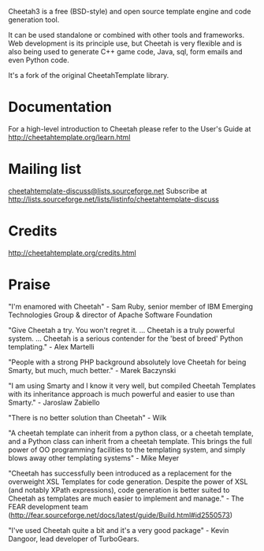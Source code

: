 Cheetah3 is a free (BSD-style) and open source template engine and code
generation tool.

It can be used standalone or combined with other tools and frameworks. Web
development is its principle use, but Cheetah is very flexible and is also being
used to generate C++ game code, Java, sql, form emails and even Python code.

It's a fork of the original CheetahTemplate library.

Documentation
================================================================================
For a high-level introduction to Cheetah please refer to the User\'s Guide
at http://cheetahtemplate.org/learn.html

Mailing list
================================================================================
cheetahtemplate-discuss@lists.sourceforge.net
Subscribe at http://lists.sourceforge.net/lists/listinfo/cheetahtemplate-discuss

Credits
================================================================================
http://cheetahtemplate.org/credits.html

Praise
================================================================================
"I\'m enamored with Cheetah" - Sam Ruby, senior member of IBM Emerging
Technologies Group & director of Apache Software Foundation

"Give Cheetah a try. You won\'t regret it. ... Cheetah is a truly powerful
system. ... Cheetah is a serious contender for the 'best of breed' Python
templating." - Alex Martelli

"People with a strong PHP background absolutely love Cheetah for being Smarty,
but much, much better." - Marek Baczynski

"I am using Smarty and I know it very well, but compiled Cheetah Templates with
its inheritance approach is much powerful and easier to use than Smarty." -
Jaroslaw Zabiello

"There is no better solution than Cheetah" - Wilk

"A cheetah template can inherit from a python class, or a cheetah template, and
a Python class can inherit from a cheetah template. This brings the full power
of OO programming facilities to the templating system, and simply blows away
other templating systems" - Mike Meyer

"Cheetah has successfully been introduced as a replacement for the overweight
XSL Templates for code generation. Despite the power of XSL (and notably XPath
expressions), code generation is better suited to Cheetah as templates are much
easier to implement and manage." - The FEAR development team
    (http://fear.sourceforge.net/docs/latest/guide/Build.html#id2550573)

"I\'ve used Cheetah quite a bit and it\'s a very good package" - Kevin Dangoor,
lead developer of TurboGears.
